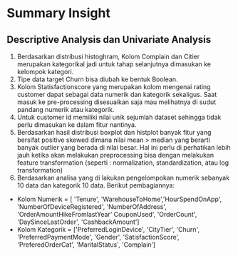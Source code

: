 # Summary Insight

## Descriptive Analysis dan Univariate Analysis

1. Berdasarkan distribusi histoghram, Kolom Complain dan Citier merupakan kategorikal jadi untuk  tahap selanjutnya dimasukan ke kelompok kategori.
2. Tipe data target Churn bisa diubah ke bentuk Boolean.
3. Kolom Statisfactionscore yang merupakan kolom mengenai rating customer dapat sebagai data numerik dan kategorik sekaligus. Saat masuk ke pre-processing disesuaikan saja mau melihatnya di sudut pandang numerik atau kategorik.
4. Untuk customer id memiliki nilai unik  sejumlah dataset sehingga tidak perlu dimasukan ke dalam fitur nantinya.
5. Berdasarkan hasil distribusi boxplot dan histplot banyak fitur yang bersifat positive skewed dimana nilai mean > median yang berarti banyak outlier yang berada di nilai besar. Hal ini perlu di perhatikan lebih jauh ketika akan melakukan preprocessing bisa dengan melakukan  feature transformation (seperti : normalization, standardization, atau log transformation)
6. Berdasarkan analisa yang di lakukan pengelompokan numerik  sebanyak 10 data dan kategorik 10 data. Berikut pembagiannya:

* Kolom Numerik =  [  'Tenure', 'WarehouseToHome','HourSpendOnApp', 'NumberOfDeviceRegistered', 'NumberOfAddress',  'OrderAmountHikeFromlastYear’ CouponUsed', 'OrderCount', 'DaySinceLastOrder', 'CashbackAmount’]
* Kolom Kategorik =  ['PreferredLoginDevice', 'CityTier',  'Churn', 'PreferredPaymentMode', 'Gender', 'SatisfactionScore’,  'PreferedOrderCat', 'MaritalStatus', 'Complain’]  

